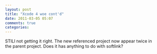 ```yaml
---
layout: post
title: "Xcode 4 woe cont'd"
date: 2011-03-05 05:07
comments: true
categories: 
---
```


STILl not getting it right. The new referenced project now appear twice in the parent project. Does it has anything to do with softlink?

